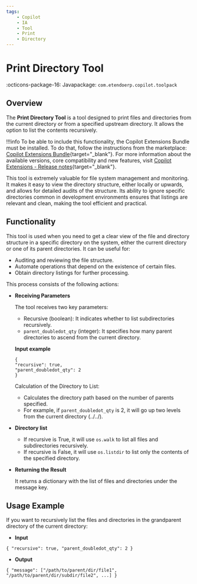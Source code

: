 ```yaml
---
tags:
    - Copilot
    - IA
    - Tool
    - Print
    - Directory
---
```


# Print Directory Tool

:octicons-package-16: Javapackage: `com.etendoerp.copilot.toolpack`

## Overview

The **Print Directory Tool** is a tool designed to print files and directories from the current directory or from a specified upstream directory. It allows the option to list the contents recursively.

!!!info
    To be able to include this functionality, the Copilot Extensions Bundle must be installed. To do that, follow the instructions from the marketplace: [Copilot Extensions Bundle](https://marketplace.etendo.cloud/?#/product-details?module=82C5DA1B57884611ABA8F025619D4C05){target="\_blank"}. For more information about the available versions, core compatibility and new features, visit [Copilot Extensions - Release notes](../../../whats-new/release-notes/etendo-copilot/bundles/release-notes.md){target="\_blank"}.
    
This tool is extremely valuable for file system management and monitoring. It makes it easy to view the directory structure, either locally or upwards, and allows for detailed audits of the structure. Its ability to ignore specific directories common in development environments ensures that listings are relevant and clean, making the tool efficient and practical.

## Functionality

This tool is used when you need to get a clear view of the file and directory structure in a specific directory on the system, either the current directory or one of its parent directories. It can be useful for:

- Auditing and reviewing the file structure.
- Automate operations that depend on the existence of certain files.
- Obtain directory listings for further processing.

This process consists of the following actions:

- **Receiving Parameters**

    The tool receives two key parameters:

    - Recursive (boolean): It indicates whether to list subdirectories recursively.
    - `parent_doubledot_qty` (integer): It specifies how many parent directories to ascend from the current directory.

    **Input example**

    ```
    {
    "recursive": true,
    "parent_doubledot_qty": 2
    }
    ```

    Calculation of the Directory to List:

    - Calculates the directory path based on the number of parents specified.
    - For example, if `parent_doubledot_qty` is 2, it will go up two levels from the current directory (../../).

- **Directory list**

    - If recursive is True, it will use `os.walk` to list all files and subdirectories recursively.
    - If recursive is False, it will use `os.listdir` to list only the contents of the specified directory.

- **Returning the Result**

    It returns a dictionary with the list of files and directories under the message key.

## Usage Example

If you want to recursively list the files and directories in the grandparent directory of the current directory:

- **Input**
```
{ "recursive": true, "parent_doubledot_qty": 2 }
```
- **Output**
```
{ "message": ["/path/to/parent/dir/file1", "/path/to/parent/dir/subdir/file2", ...] }
```